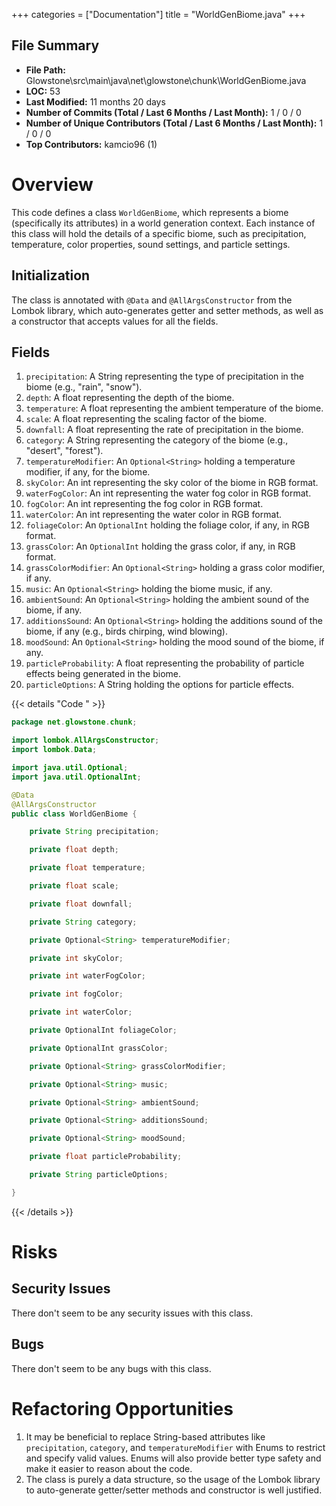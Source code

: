 +++
categories = ["Documentation"]
title = "WorldGenBiome.java"
+++

## File Summary

- **File Path:** Glowstone\src\main\java\net\glowstone\chunk\WorldGenBiome.java
- **LOC:** 53
- **Last Modified:** 11 months 20 days
- **Number of Commits (Total / Last 6 Months / Last Month):** 1 / 0 / 0
- **Number of Unique Contributors (Total / Last 6 Months / Last Month):** 1 / 0 / 0
- **Top Contributors:** kamcio96 (1)

# Overview

This code defines a class `WorldGenBiome`, which represents a biome (specifically its attributes) in a world generation context. Each instance of this class will hold the details of a specific biome, such as precipitation, temperature, color properties, sound settings, and particle settings.

## Initialization

The class is annotated with `@Data` and `@AllArgsConstructor` from the Lombok library, which auto-generates getter and setter methods, as well as a constructor that accepts values for all the fields.

## Fields

1. `precipitation`: A String representing the type of precipitation in the biome (e.g., "rain", "snow").
2. `depth`: A float representing the depth of the biome.
3. `temperature`: A float representing the ambient temperature of the biome.
4. `scale`: A float representing the scaling factor of the biome.
5. `downfall`: A float representing the rate of precipitation in the biome.
6. `category`: A String representing the category of the biome (e.g., "desert", "forest").
7. `temperatureModifier`: An `Optional<String>` holding a temperature modifier, if any, for the biome.
8. `skyColor`: An int representing the sky color of the biome in RGB format.
9. `waterFogColor`: An int representing the water fog color in RGB format.
10. `fogColor`: An int representing the fog color in RGB format.
11. `waterColor`: An int representing the water color in RGB format.
12. `foliageColor`: An `OptionalInt` holding the foliage color, if any, in RGB format.
13. `grassColor`: An `OptionalInt` holding the grass color, if any, in RGB format.
14. `grassColorModifier`: An `Optional<String>` holding a grass color modifier, if any.
15. `music`: An `Optional<String>` holding the biome music, if any.
16. `ambientSound`: An `Optional<String>` holding the ambient sound of the biome, if any.
17. `additionsSound`: An `Optional<String>` holding the additions sound of the biome, if any (e.g., birds chirping, wind blowing).
18. `moodSound`: An `Optional<String>` holding the mood sound of the biome, if any.
19. `particleProbability`: A float representing the probability of particle effects being generated in the biome.
20. `particleOptions`: A String holding the options for particle effects.


{{< details "Code " >}}
```java
package net.glowstone.chunk;

import lombok.AllArgsConstructor;
import lombok.Data;

import java.util.Optional;
import java.util.OptionalInt;

@Data
@AllArgsConstructor
public class WorldGenBiome {

    private String precipitation;

    private float depth;

    private float temperature;

    private float scale;

    private float downfall;

    private String category;

    private Optional<String> temperatureModifier;

    private int skyColor;

    private int waterFogColor;

    private int fogColor;

    private int waterColor;

    private OptionalInt foliageColor;

    private OptionalInt grassColor;

    private Optional<String> grassColorModifier;

    private Optional<String> music;

    private Optional<String> ambientSound;

    private Optional<String> additionsSound;

    private Optional<String> moodSound;

    private float particleProbability;

    private String particleOptions;

}

```
{{< /details >}}


# Risks

## Security Issues

There don't seem to be any security issues with this class.

## Bugs

There don't seem to be any bugs with this class.

# Refactoring Opportunities

1. It may be beneficial to replace String-based attributes like `precipitation`, `category`, and `temperatureModifier` with Enums to restrict and specify valid values. Enums will also provide better type safety and make it easier to reason about the code.
2. The class is purely a data structure, so the usage of the Lombok library to auto-generate getter/setter methods and constructor is well justified.
